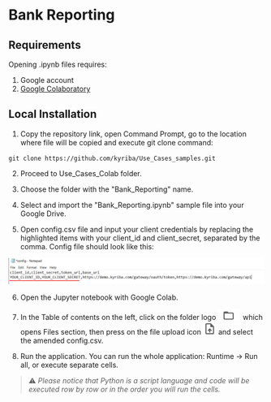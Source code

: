 # Bank Reporting



## Requirements

Opening .ipynb files requires:
1. Google account
2. [Google Colaboratory][1]

[1]: https://workspace.google.com/marketplace/app/colaboratory/1014160490159?pann=ogb


## Local Installation

1.  Copy the repository link, open Command Prompt, go to the location where file will be copied and execute git clone command:

```shell
git clone https://github.com/kyriba/Use_Cases_samples.git
```

2. Proceed to Use_Cases_Colab folder.

3. Choose the folder with the "Bank_Reporting" name.

4. Select and import the "Bank_Reporting.ipynb" sample file into your Google Drive.

5. Open config.csv file and input your client credentials by replacing the highlighted items with your client_id and client_secret, separated by the comma. Config file should look like this:

![config](config.png)

6. Open the Jupyter notebook with Google Colab.

7. In the Table of contents on the left, click on the folder logo ![files](files.png) which opens Files section, then press on the file upload icon ![upload](upload.png) and select the amended config.csv.

8. Run the application. You can run the whole application: Runtime -> Run all, or execute separate cells.

> ⚠️  _Please notice that Python is a script language and code will be executed row by row or in the order you will run the cells._
